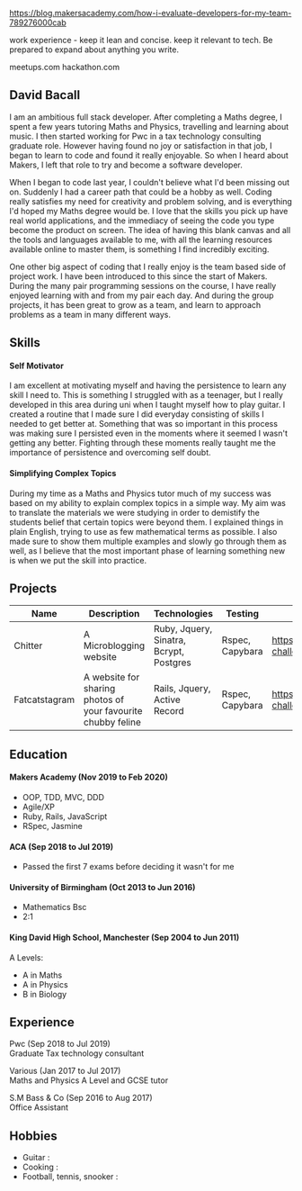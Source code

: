 https://blog.makersacademy.com/how-i-evaluate-developers-for-my-team-789276000cab

work experience - keep it lean and concise. keep it relevant to tech. Be prepared to expand about anything you write.

meetups.com
hackathon.com

## David Bacall

I am an ambitious full stack developer. After completing a Maths degree, I spent a few years tutoring Maths and Physics, travelling and learning about music. I then started working for Pwc in a tax technology consulting graduate role. However having found no joy or satisfaction in that job, I began to learn to code and found it really enjoyable. So when I heard about Makers, I left that role to try and become a software developer.

When I began to code last year, I couldn't believe what I'd been missing out on. Suddenly I had a career path that could be a hobby as well. Coding really satisfies my need for creativity and problem solving, and is everything I'd hoped my Maths degree would be. I love that the skills you pick up have real world applications, and the immediacy of seeing the code you type become the product on screen. The idea of having this blank canvas and all the tools and languages available to me, with all the learning resources available online to master them, is something I find incredibly exciting.

One other big aspect of coding that I really enjoy is the team based side of project work. I have been introduced to this since the start of Makers. During the many pair programming sessions on the course, I have really enjoyed learning with and from my pair each day. And during the group projects, it has been great to grow as a team, and learn to approach problems as a team in many different ways.

## Skills

#### Self Motivator

I am excellent at motivating myself and having the persistence to learn any skill I need to. This is something I struggled with as a teenager, but I really developed in this area during uni when I taught myself how to play guitar. I created a routine that I made sure I did everyday consisting of skills I needed to get better at. Something that was so important in this process was making sure I persisted even in the moments where it seemed I wasn't getting any better. Fighting through these moments really taught me the importance of persistence and overcoming self doubt.

#### Simplifying Complex Topics

During my time as a Maths and Physics tutor much of my success was based on my ability to explain complex topics in a simple way. My aim was to translate the materials we were studying in order to demistify the students belief that certain topics were beyond them. I explained things in plain English, trying to use as few mathematical terms as possible. I also made sure to show them multiple examples and slowly go through them as well, as I believe that the most important phase of learning something new is when we put the skill into practice.

## Projects

| Name | Description | Technologies | Testing | Link |
| ---- | ----------- | ------------ | ------- | ---- |
| Chitter | A Microblogging website | Ruby, Jquery, Sinatra, Bcrypt, Postgres | Rspec, Capybara | https://github.com/dbacall/chitter-challenge/blob/master/README.md | 
| Fatcatstagram | A website for sharing photos of your favourite chubby feline | Rails, Jquery, Active Record | Rspec, Capybara | https://github.com/dbacall/instagram-challenge |

## Education

#### Makers Academy (Nov 2019 to Feb 2020)

- OOP, TDD, MVC, DDD
- Agile/XP
- Ruby, Rails, JavaScript
- RSpec, Jasmine

#### ACA (Sep 2018 to Jul 2019)

- Passed the first 7 exams before deciding it wasn't for me

#### University of Birmingham (Oct 2013 to Jun 2016)

- Mathematics Bsc
- 2:1

#### King David High School, Manchester (Sep 2004 to Jun 2011)

A Levels:  
- A in Maths
- A in Physics
- B in Biology

## Experience

Pwc (Sep 2018 to Jul 2019)    
Graduate Tax technology consultant 

Various (Jan 2017 to Jul 2017)  
Maths and Physics A Level and GCSE tutor

S.M Bass & Co (Sep 2016 to Aug 2017)  
Office Assistant

## Hobbies

- Guitar :
- Cooking : 
- Football, tennis, snooker :
